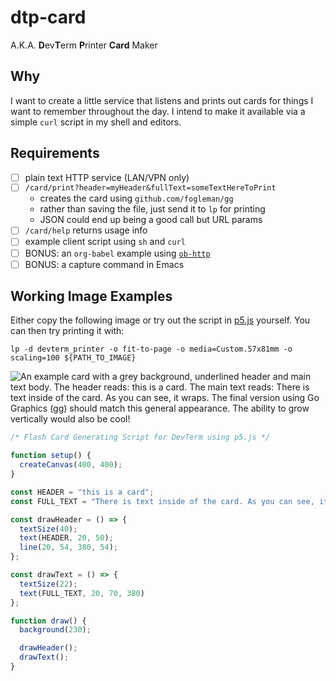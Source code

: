 # dtp-card

A.K.A. **D**ev**T**erm **P**rinter **Card** Maker

## Why

I want to create a little service that listens and prints out cards for things I want to remember throughout the day. I intend to make it available via a simple `curl` script in my shell and editors.

## Requirements

- [ ] plain text HTTP service (LAN/VPN only)
- [ ] `/card/print?header=myHeader&fullText=someTextHereToPrint`
	- creates the card using `github.com/fogleman/gg`
	- rather than saving the file, just send it to `lp` for printing
	- JSON could end up being a good call but URL params
- [ ] `/card/help` returns usage info
- [ ] example client script using `sh` and `curl`
- [ ] BONUS: an `org-babel` example using [`ob-http`](https://github.com/zweifisch/ob-http)
- [ ] BONUS: a capture command in Emacs

## Working Image Examples

Either copy the following image or try out the script in [p5.js](https://editor.p5js.org/) yourself. You can then try printing it with: 

`lp -d devterm_printer -o fit-to-page -o media=Custom.57x81mm -o scaling=100 ${PATH_TO_IMAGE}`

![An example card with a grey background, underlined header and main text body. The header reads: this is a card. The main text reads: There is text inside of the card. As you can see, it wraps. The final version using Go Graphics (gg) should match this general appearance. The ability to grow vertically would also be cool!](https://vcvcvc-dev.us-east-1.linodeobjects.com/400x300.png)

```javascript
/* Flash Card Generating Script for DevTerm using p5.js */

function setup() {
  createCanvas(400, 400);
}

const HEADER = "this is a card";
const FULL_TEXT = "There is text inside of the card. As you can see, it wraps. The final version using Go Graphics (gg) should match this general appearance. The ability to grow vertically would also be cool!";

const drawHeader = () => {
  textSize(40);
  text(HEADER, 20, 50);
  line(20, 54, 380, 54);
};

const drawText = () => {
  textSize(22);
  text(FULL_TEXT, 20, 70, 380)
};

function draw() {
  background(230);

  drawHeader();
  drawText();
}
```
